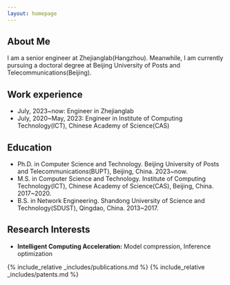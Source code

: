 ```yaml
---
layout: homepage
---
```


## About Me

I am a senior engineer at Zhejianglab(Hangzhou). Meanwhile, I am currently pursuing a doctoral degree at Beijing University of Posts and Telecommunications(Beijing). 

## Work experience
- July, 2023~now: Engineer in Zhejianglab
- July, 2020~May, 2023: Engineer in Institute of Computing Technology(ICT), Chinese Academy of Science(CAS)

## Education
- Ph.D. in Computer Science and Technology. Beijing University of Posts and Telecommunications(BUPT), Beijing, China. 2023~now.
- M.S. in Computer Science and Technology. Institute of Computing Technology(ICT), Chinese Academy of Science(CAS), Beijing, China. 2017~2020.
- B.S. in Network Engineering. Shandong University of Science and Technology(SDUST), Qingdao, China. 2013~2017.

## Research Interests

- **Intelligent Computing Acceleration:** Model compression, Inference optimization


{% include_relative _includes/publications.md %}
{% include_relative _includes/patents.md %}

